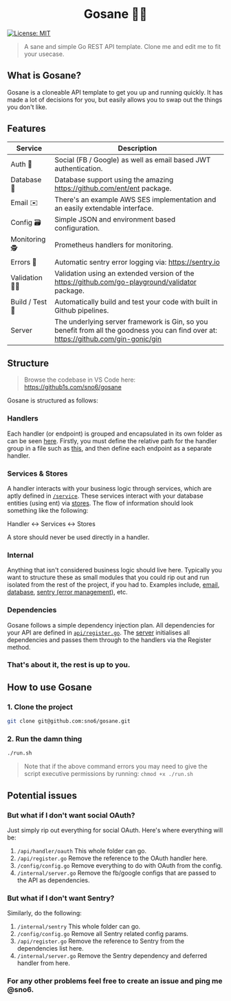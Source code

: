 <h1 align="center">Gosane 🧘‍♀️</h1>
<p>
  <a href="#" target="_blank">
    <img alt="License: MIT" src="https://img.shields.io/badge/License-MIT-yellow.svg" />
  </a>
</p>

> A sane and simple Go REST API template. Clone me and edit me to fit your usecase.

## What is Gosane?

Gosane is a cloneable API template to get you up and running quickly. It has made a lot of decisions for you, but easily allows you to swap out the things you don't like.

## Features

| Service | Description |
| --- | --- |
| Auth 🔑 | Social (FB / Google) as well as email based JWT authentication. |
| Database 💽 | Database support using the amazing https://github.com/ent/ent package. |
| Email ✉️ | There's an example AWS SES implementation and an easily extendable interface. |
| Config 🗃 | Simple JSON and environment based configuration. |
| Monitoring 🕵️ | Prometheus handlers for monitoring. |
| Errors 🔦 | Automatic sentry error logging via: https://sentry.io |
| Validation 👮‍♀️ | Validation using an extended version of the https://github.com/go-playground/validator package. |
| Build / Test 💪 | Automatically build and test your code with built in Github pipelines. |
| Server | The underlying server framework is Gin, so you benefit from all the goodness you can find over at: https://github.com/gin-gonic/gin |

## Structure

> Browse the codebase in VS Code here: https://github1s.com/sno6/gosane

Gosane is structured as follows:

### Handlers

Each handler (or endpoint) is grouped and encapsulated in its own folder as can be seen [here](/api/handler). Firstly, you must define the relative path for the handler group in a file such as [this](/api/handler/user/user.go), and then define each endpoint as a separate handler.

### Services & Stores

A handler interacts with your business logic through services, which are aptly defined in [`/service`](/service). These services interact with your database entities (using ent) via [stores](/store). The flow of information should look something like the following:

Handler <-> Services <-> Stores

A store should never be used directly in a handler.

### Internal

Anything that isn't considered business logic should live here. Typically you want to structure these as small modules that you could rip out and run isolated from the rest of the project, if you had to. Examples include, [email](/internal/email), [database](/internal/database), [sentry (error management)](/internal/sentry), etc.

### Dependencies

Gosane follows a simple dependency injection plan. All dependencies for your API are defined in [`api/register.go`](/api/register.go). The [server](/internal/server/server.go) initialises all dependencies and passes them through to the handlers via the Register method.

### That's about it, the rest is up to you.

## How to use Gosane

### 1. Clone the project

```sh
git clone git@github.com:sno6/gosane.git
```

### 2. Run the damn thing

```sh
./run.sh
```

> Note that if the above command errors you may need to give the script executive permissions by running: `chmod +x ./run.sh`

## Potential issues

### But what if I don't want social OAuth?

Just simply rip out everything for social OAuth. Here's where everything will be:

1. `/api/handler/oauth`  This whole folder can go.
2. `/api/register.go`    Remove the reference to the OAuth handler here.
3. `/config/config.go`   Remove everything to do with OAuth from the config.
4. `/internal/server.go` Remove the fb/google configs that are passed to the API as dependencies.

### But what if I don't want Sentry?

Similarly, do the following:

1. `/internal/sentry`    This whole folder can go.
2. `/config/config.go`   Remove all Sentry related config params.
3. `/api/register.go`    Remove the reference to Sentry from the dependencies list here.
4. `/internal/server.go` Remove the Sentry dependency and deferred handler from here.

### For any other problems feel free to create an issue and ping me @sno6.